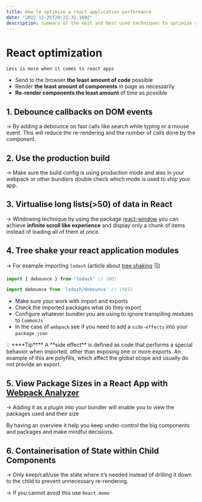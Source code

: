 ```yaml
---
title: How to optimize a react application performance
date: "2022-12-25T20:21:32.169Z"
description: Summary of the most and best used techniques to optimize your react application performance.
---
```


# React optimization

`Less is more when it comes to react apps`

- Send to the browser **the least amount of code** possible
- Render **the least amount of components** in page as necessarily
- **Re-render components the least amount** of time as possible

## 1. Debounce callbacks on DOM events

→ By adding a debounce on fast calls like search while typing or a mouse event. This will reduce the re-rendering and the number of calls done by the component. 

## 2. Use the production build

→ Make sure the build config is using production mode and also in your webpack or other bundlers double check which mode is used to ship your app.

## 3. Virtualise  long lists(>50) of data in React

→ Windowing technique by using the package [react-window](https://www.npmjs.com/package/react-window) you can achieve **infinite scroll like experience** and display only a chunk of items instead of loading all of them at once. 

## 4. Tree shake your react application modules

→ For example importing `lodash`  (article about [tree shaking](https://webpack.js.org/guides/tree-shaking/) 🗒️)

```jsx
import { debounce } from 'lodash' // (NO)

import debounce from 'lodash/debounce' // (YES)
```

- Make sure your work with import and exports
- Check the imported packages what do they export
- Configure whatever bundler you are using to ignore transpiling  modules  to `CommonJs`
- In the case of `webpack` see if you need to add a `side-effects` into your `package.json`

<aside>
💡 ****Tip**** 
A **side effect** is defined as code that performs a special behavior when imported, other than exposing one or more exports. An example of this are polyfills, which affect the global scope and usually do not provide an export.

</aside>

## 5. **View Package Sizes in a React App with [Webpack Analyzer](https://www.npmjs.com/package/webpack-bundle-analyzer)**

→ Adding it as a plugin into your bundler will enable you to view the packages used and their size

By having an overview it help you keep under-control the big components and packages and make mindful decisions.

 

## 6. **Containerisation of State within Child Components**

→ Only keep/call/use the state where it’s  needed instead of drilling it down to the child to prevent unnecessary re-rendering.

→ If you cannot avoid this use `React.memo`
